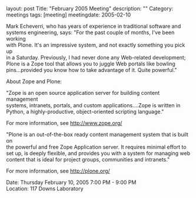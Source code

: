 layout: post
Title: "February 2005 Meeting"
description: ""
Category: meetings
tags: [meeting]
meetingdate: 2005-02-10

Mark Echeverri, who has years of experience in traditional software and        
systems engineering, says: "For the past couple of months, I've been working   
with Plone. It's an impressive system, and not exactly something you pick up   
in a Saturday. Previously, I had never done any Web-related development; Plone 
is a Zope tool that allows you to juggle Web portals like bowling              
pins...provided you know how to take advantage of it. Quite powerful."         
                                                                             
About Zope and Plone:                                                          
                                                                             
"Zope is an open source application server for building content management     
systems, intranets, portals, and custom applications....Zope is written in     
Python, a highly-productive, object-oriented scripting language."              
                                                                             
For more information, see http://www.zope.org/                                 
                                                                             
"Plone is an out-of-the-box ready content management system that is built on   
the powerful and free Zope Application server. It requires minimal effort to   
set up, is deeply flexible, and provides you with a system for managing web    
content that is ideal for project groups, communities and intranets."          
                                                                             
For more information, see http://plone.org/                                    
                                                                             
Date: Thursday February 10, 2005 7:00 PM - 9:00 PM                               
Location: 117 Downs Laboratory                              
